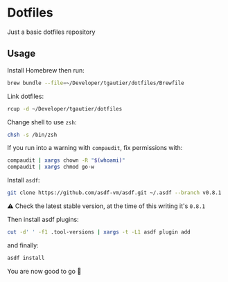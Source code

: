 # Dotfiles

Just a basic dotfiles repository

## Usage

Install Homebrew then run:

```sh
brew bundle --file=~/Developer/tgautier/dotfiles/Brewfile
```

Link dotfiles:

```sh
rcup -d ~/Developer/tgautier/dotfiles
```

Change shell to use `zsh`:

```sh
chsh -s /bin/zsh
```

If you run into a warning with `compaudit`, fix permissions with:

```sh
compaudit | xargs chown -R "$(whoami)"
compaudit | xargs chmod go-w
```

Install `asdf`:

```sh
git clone https://github.com/asdf-vm/asdf.git ~/.asdf --branch v0.8.1
```

⚠️ Check the latest stable version, at the time of this writing it's `0.8.1`

Then install asdf plugins:

```sh
cut -d' ' -f1 .tool-versions | xargs -t -L1 asdf plugin add
```

and finally:

```sh
asdf install
```

You are now good to go 🚀
